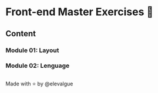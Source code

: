 # Front-end Master Exercises 🍋

## Content
### Module 01: Layout

### Module 02: Lenguage
##
Made with ⭐ by @elevalgue

